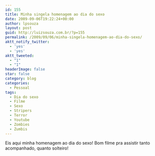 ```yaml
---
id: 155
title: Minha singela homenagem ao dia do sexo
date: 2009-09-06T19:22:24+00:00
author: lpsouza
layout: post
guid: http://luizsouza.com.br/?p=155
permalink: /2009/09/06/minha-singela-homenagem-ao-dia-do-sexo/
aktt_notify_twitter:
  - 'yes'
  - 'yes'
aktt_tweeted:
  - "1"
  - "1"
headerImage: false
star: false
category: blog
categories:
  - Pessoal
tags:
  - Dia do sexo
  - Filme
  - Sexo
  - Stripers
  - Terror
  - Youtube
  - Zombies
  - Zumbis
---
```

Eis aqui minha homenagem ao dia do sexo! Bom filme pra assistir tanto acompanhado, quanto solteiro!